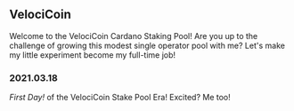 ## VelociCoin

Welcome to the VelociCoin Cardano Staking Pool!  Are you up to the challenge of growing this modest single operator pool with me?  Let's make my little experiment become my full-time job!

### 2021.03.18

*First Day!* of the VelociCoin Stake Pool Era! Excited? Me too!
